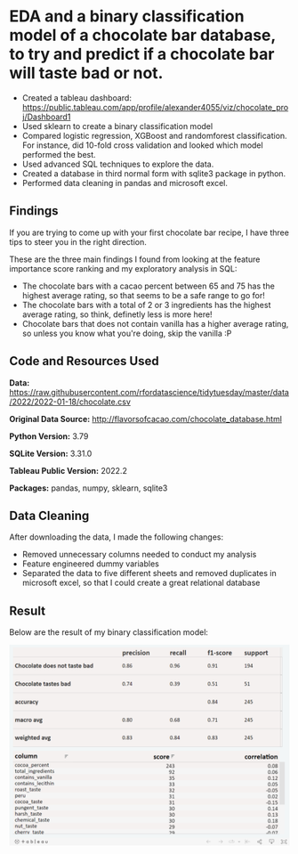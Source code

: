 # EDA and a binary classification model of a chocolate bar database, to try and predict if a chocolate bar will taste bad or not.

* Created a tableau dashboard: https://public.tableau.com/app/profile/alexander4055/viz/chocolate_proj/Dashboard1
* Used sklearn to create a binary classification model
* Compared logistic regression, XGBoost and randomforest classification. For instance, did 10-fold cross validation and looked which model performed the best.
* Used advanced SQL techniques to explore the data.
* Created a database in third normal form with sqlite3 package in python.
* Performed data cleaning in pandas and microsoft excel.

## Findings

If you are trying to come up with your first chocolate bar recipe, I have three tips to steer you in the right direction.

These are the three main findings I found from looking at the feature importance score ranking and my exploratory analysis in SQL:

  - The chocolate bars with a cacao percent between 65 and 75 has the highest average rating, so that seems to be a safe range to go for!
  - The chocolate bars with a total of 2 or 3 ingredients has the highest average rating, so think, definetly less is more here!
  - Chocolate bars that does not contain vanilla has a higher average rating, so unless you know what you're doing, skip the vanilla :P

## Code and Resources Used
**Data:** https://raw.githubusercontent.com/rfordatascience/tidytuesday/master/data/2022/2022-01-18/chocolate.csv

**Original Data Source:** http://flavorsofcacao.com/chocolate_database.html

**Python Version:** 3.79

**SQLite Version:** 3.31.0

**Tableau Public Version:** 2022.2

**Packages:** pandas, numpy, sklearn, sqlite3

## Data Cleaning
After downloading the data, I made the following changes:

* Removed unnecessary columns needed to conduct my analysis
* Feature engineered dummy variables
* Separated the data to five different sheets and removed duplicates in microsoft excel, so that I could create a great relational database

## Result
Below are the result of my binary classification model:

![alt text](https://github.com/Alexanderc98/chocolate_proj/blob/main/tableau_dashboard.png "Result")
